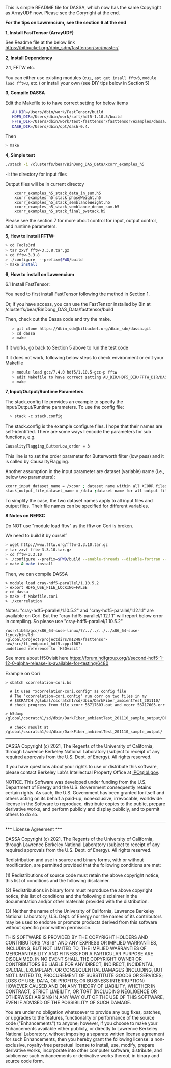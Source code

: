 
This is simple README file for DASSA, which now has the same Copyright as ArrayUDF now.
Please see the Coryright at the end.


**For the tips on Lawrencium, see the section 6 at the end** 


**1, Install FastTensor (ArrayUDF)** 

  See Readme file at the below link
  https://bitbucket.org/dbin_sdm/fasttensor/src/master/

**2, Install Dependency** 

   2.1, FFTW etc.

   You can either use existing modules (e.g., ``apt get insall fftw3``, ``module load fftw3``, etc.) or install your own (see DIY tips below in Section 5)
 

**3, Compile DASSA**

Edit the Makefile to to have correct setting for below items
```bash
   AU_DIR=/Users/dbin/work/FastTensor/build
   HDF5_DIR=/Users/dbin/work/soft/hdf5-1.10.5/build
   FFTW_DIR=/Users/dbin/work/test-fasttensor/fasttensor/examples/dassa/Tools3rd/fftw-3.3.8/build
   DASH_DIR=/Users/dbin/opt/dash-0.4.
```

Then
```bash
> make
``` 

**4, Simple test**

```bash
./stack -i /clusterfs/bear/BinDong_DAS_Data/xcorr_examples_h5
```

-i: the directory for input files 
  
Output files will be in current directoy

```
    xcorr_examples_h5_stack_data_in_sum.h5
    xcorr_examples_h5_stack_phaseWeight.h5
    xcorr_examples_h5_stack_semblanceWeight.h5
    xcorr_examples_h5_stack_semblance_denom_sum.h5
    xcorr_examples_h5_stack_final_pwstack.h5
```

Please see the section 7 for more about control for input, output control, and runtime parameters.

**5, How to install FFTW:**

```bash
> cd Tools3rd
> tar zxvf fftw-3.3.8.tar.gz
> cd fftw-3.3.8
> ./configure  --prefix=$PWD/build
> make install
```


**6, How to install on Lawrencium**
   
6.1 Install FastTensor: 

   You need to first install FastTensor following the method in Section 1.  

   Or, if you have access, you can use the FastTensor installed by Bin at /clusterfs/bear/BinDong_DAS_Data/fasttensor/build
   
   Then, check out the Dassa code and try the make.

```bash
   > git clone https://dbin_sdm@bitbucket.org/dbin_sdm/dassa.git
   > cd dassa
   > make
```
   
   If it works, go back to Section 5 above to run the test code

   If it does not work, following below steps to check environment or edit your Makefile

```bash 
   > module load gcc/7.4.0 hdf5/1.10.5-gcc-p fftw
   > edit Makefile to have correct setting AU_DIR/HDF5_DIR/FFTW_DIR/DASH_DIR
   > make
```

**7, Input/Output/Runtime Parameters**

The stack.config file provides an example to specify the Input/Output/Runtime parameters.
To use the config file:

```bash
  > stack -c stack.config
```

The stack.config is the example configure files.
I hope that their names are self-identified. 
There are some ways I encode the parameters for sub functions, e.g.

```bash
CausalityFlagging_ButterLow_order = 3
```

This line is to set the order parameter for Butterworth filter (low pass) and it is called by  CausalityFlagging.

Another assumption in the input parameter are dataset (variable) name (i.e.,  below two parameters):

```bash
xcorr_input_dataset_name = /xcoor ; dataset name within all XCORR files
stack_output_file_dataset_name = /data ;dataset name for all output files
```

To simplify the case, the two dataset names apply to all input files and output files. 
Their file names can  be specified for different variables. 


**8 Notes on NERSC**

Do NOT use "module load fftw" as the fftw on Cori is broken.

We need to build it by ourself

```bash
> wget http://www.fftw.org/fftw-3.3.10.tar.gz
> tar zxvf fftw-3.3.10.tar.gz
> cd fftw-3.3.10
> ./configure --prefix=$PWD/build --enable-threads --disable-fortran --enable-shared --enable-sse2
> make & make install
```

Then, we can compile DASSA
```dash
> module load cray-hdf5-parallel/1.10.5.2
> export HDF5_USE_FILE_LOCKING=FALSE
> cd dassa
> make -f Makefile.cori
> ./xcorrelation
```
Notes: "cray-hdf5-parallel/1.10.5.2" and "cray-hdf5-parallel/1.12.1.1" are available on Cori. But the  "cray-hdf5-parallel/1.12.1.1" will report below error in compiling. So please use "cray-hdf5-parallel/1.10.5.2"
```dash
/usr/lib64/gcc/x86_64-suse-linux/7/../../../../x86_64-suse-linux/bin/ld:
/global/project/projectdirs/m1248/fasttensor-new/src/ft_endpoint_hdf5.cpp:1007: 
undefined reference to `H5Ovisit'
```
See more about H5Ovisit here
https://forum.hdfgroup.org/t/second-hdf5-1-12-0-alpha-release-is-available-for-testing/6480


Example on Cori
```dash
> sbatch xcorrelation-cori.bs

  # it uses "xcorrelation-cori.config" as config file
  # The "xcorrelation-cori.config" run corr on two files in my
  # $SCRATCH /global/cscratch1/sd/dbin/DarkFiber_ambientTest_201110/
  # check progress from file xcorr_56717603.out and xcorr_56717603.err

> h5dump  /global/cscratch1/sd/dbin/DarkFiber_ambientTest_201110_sample_output/DF__UTC_20201112_001132.602.h5

  # check result at /global/cscratch1/sd/dbin/DarkFiber_ambientTest_201110_sample_output/
```


****************************


DASSA Copyright (c) 2021, The Regents of the University of California,
through Lawrence Berkeley National Laboratory (subject to receipt of
any required approvals from the U.S. Dept. of Energy).  All rights reserved.

If you have questions about your rights to use or distribute this software,
please contact Berkeley Lab's Intellectual Property Office at
IPO@lbl.gov.

NOTICE.  This Software was developed under funding from the U.S. Department
of Energy and the U.S. Government consequently retains certain rights.  As
such, the U.S. Government has been granted for itself and others acting on
its behalf a paid-up, nonexclusive, irrevocable, worldwide license in the
Software to reproduce, distribute copies to the public, prepare derivative 
works, and perform publicly and display publicly, and to permit others to do so.


****************************


*** License Agreement ***

DASSA Copyright (c) 2021, The Regents of the University of California,
through Lawrence Berkeley National Laboratory (subject to receipt of
any required approvals from the U.S. Dept. of Energy).  All rights reserved.

Redistribution and use in source and binary forms, with or without
modification, are permitted provided that the following conditions are met:

(1) Redistributions of source code must retain the above copyright notice,
this list of conditions and the following disclaimer.

(2) Redistributions in binary form must reproduce the above copyright
notice, this list of conditions and the following disclaimer in the
documentation and/or other materials provided with the distribution.

(3) Neither the name of the University of California, Lawrence Berkeley
National Laboratory, U.S. Dept. of Energy nor the names of its contributors
may be used to endorse or promote products derived from this software
without specific prior written permission.


THIS SOFTWARE IS PROVIDED BY THE COPYRIGHT HOLDERS AND CONTRIBUTORS "AS IS"
AND ANY EXPRESS OR IMPLIED WARRANTIES, INCLUDING, BUT NOT LIMITED TO, THE
IMPLIED WARRANTIES OF MERCHANTABILITY AND FITNESS FOR A PARTICULAR PURPOSE
ARE DISCLAIMED. IN NO EVENT SHALL THE COPYRIGHT OWNER OR CONTRIBUTORS BE
LIABLE FOR ANY DIRECT, INDIRECT, INCIDENTAL, SPECIAL, EXEMPLARY, OR
CONSEQUENTIAL DAMAGES (INCLUDING, BUT NOT LIMITED TO, PROCUREMENT OF
SUBSTITUTE GOODS OR SERVICES; LOSS OF USE, DATA, OR PROFITS; OR BUSINESS
INTERRUPTION) HOWEVER CAUSED AND ON ANY THEORY OF LIABILITY, WHETHER IN
CONTRACT, STRICT LIABILITY, OR TORT (INCLUDING NEGLIGENCE OR OTHERWISE)
ARISING IN ANY WAY OUT OF THE USE OF THIS SOFTWARE, EVEN IF ADVISED OF THE
POSSIBILITY OF SUCH DAMAGE.

You are under no obligation whatsoever to provide any bug fixes, patches,
or upgrades to the features, functionality or performance of the source
code ("Enhancements") to anyone; however, if you choose to make your
Enhancements available either publicly, or directly to Lawrence Berkeley
National Laboratory, without imposing a separate written license agreement
for such Enhancements, then you hereby grant the following license: a
non-exclusive, royalty-free perpetual license to install, use, modify,
prepare derivative works, incorporate into other computer software,
distribute, and sublicense such enhancements or derivative works thereof,
in binary and source code form.